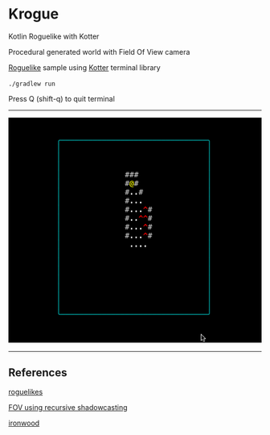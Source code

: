 # Krogue

Kotlin Roguelike with Kotter

Procedural generated world with Field Of View camera

[Roguelike](https://en.wikipedia.org/wiki/Roguelike) sample using [Kotter](https://github.com/varabyte/kotter) terminal library

`./gradlew run`

Press Q (shift-q) to quit terminal

---

![Krogue](krogue-cap.gif "Krogue")

---
## References

[roguelikes](https://jeremyceri.se/roguelikes/)

[FOV using recursive shadowcasting](http://roguebasin.com/index.php/FOV_using_recursive_shadowcasting)

[ironwood](https://github.com/pushcx/ironwood/)
